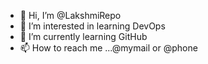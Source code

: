 - 👋 Hi, I’m @LakshmiRepo
- 👀 I’m interested in learning DevOps
- 🌱 I’m currently learning GitHub
- 📫 How to reach me ...@mymail or @phone

<!---
LakshmiRepo/LakshmiRepo is a ✨ special ✨ repository because its `README.md` (this file) appears on your GitHub profile.
You can click the Preview link to take a look at your changes.
--->

